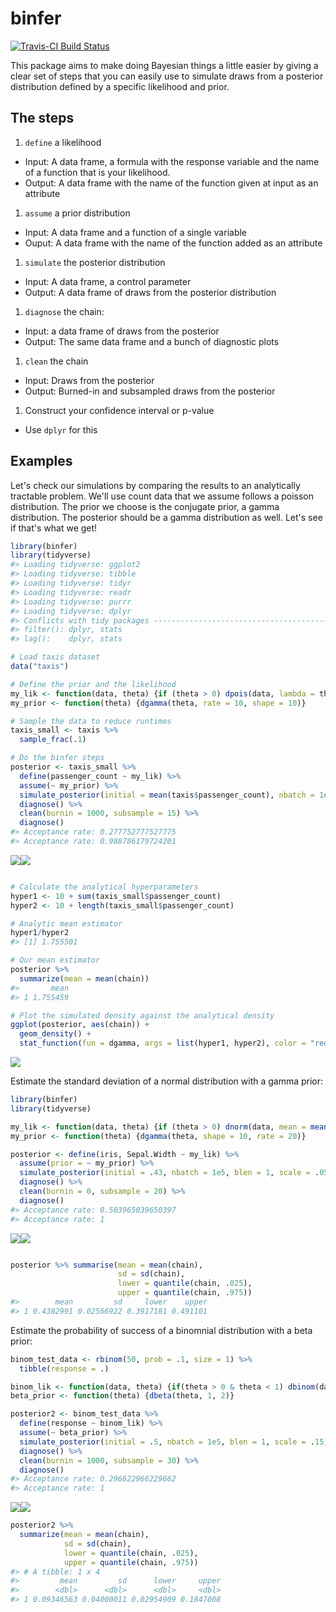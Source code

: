 binfer
================

[![Travis-CI Build Status](https://travis-ci.org/nicksolomon/binfer.svg?branch=master)](https://travis-ci.org/nicksolomon/binfer)

This package aims to make doing Bayesian things a little easier by giving a clear set of steps that you can easily use to simulate draws from a posterior distribution defined by a specific likelihood and prior.

The steps
---------

1.  `define` a likelihood

-   Input: A data frame, a formula with the response variable and the name of a function that is your likelihood.
-   Output: A data frame with the name of the function given at input as an attribute

1.  `assume` a prior distribution

-   Input: A data frame and a function of a single variable
-   Ouput: A data frame with the name of the function added as an attribute

1.  `simulate` the posterior distribution

-   Input: A data frame, a control parameter
-   Output: A data frame of draws from the posterior distribution

1.  `diagnose` the chain:

-   Input: a data frame of draws from the posterior
-   Output: The same data frame and a bunch of diagnostic plots

1.  `clean` the chain

-   Input: Draws from the posterior
-   Output: Burned-in and subsampled draws from the posterior

1.  Construct your confidence interval or p-value

-   Use `dplyr` for this

Examples
--------

Let's check our simulations by comparing the results to an analytically tractable problem. We'll use count data that we assume follows a poisson distribution. The prior we choose is the conjugate prior, a gamma distribution. The posterior should be a gamma distribution as well. Let's see if that's what we get!

``` r
library(binfer)
library(tidyverse)
#> Loading tidyverse: ggplot2
#> Loading tidyverse: tibble
#> Loading tidyverse: tidyr
#> Loading tidyverse: readr
#> Loading tidyverse: purrr
#> Loading tidyverse: dplyr
#> Conflicts with tidy packages ----------------------------------------------
#> filter(): dplyr, stats
#> lag():    dplyr, stats

# Load taxis dataset
data("taxis")

# Define the prior and the likelihood
my_lik <- function(data, theta) {if (theta > 0) dpois(data, lambda = theta) else 0}
my_prior <- function(theta) {dgamma(theta, rate = 10, shape = 10)} 

# Sample the data to reduce runtimes
taxis_small <- taxis %>%
  sample_frac(.1)

# Do the binfer steps
posterior <- taxis_small %>% 
  define(passenger_count ~ my_lik) %>% 
  assume(~ my_prior) %>% 
  simulate_posterior(initial = mean(taxis$passenger_count), nbatch = 1e5, blen = 1, scale = .1) %>% 
  diagnose() %>% 
  clean(burnin = 1000, subsample = 15) %>% 
  diagnose()
#> Acceptance rate: 0.277752777527775
#> Acceptance rate: 0.988786179724201
```

![](man/figures/README-unnamed-chunk-1-1.png)![](man/figures/README-unnamed-chunk-1-2.png)

``` r

# Calculate the analytical hyperparameters
hyper1 <- 10 + sum(taxis_small$passenger_count)
hyper2 <- 10 + length(taxis_small$passenger_count)

# Analytic mean estimator
hyper1/hyper2
#> [1] 1.755501

# Our mean estimator
posterior %>% 
  summarize(mean = mean(chain))
#>       mean
#> 1 1.755459

# Plot the simulated density against the analytical density
ggplot(posterior, aes(chain)) + 
  geom_density() +
  stat_function(fun = dgamma, args = list(hyper1, hyper2), color = "red")
```

![](man/figures/README-unnamed-chunk-1-3.png)

Estimate the standard deviation of a normal distribution with a gamma prior:

``` r
library(binfer)
library(tidyverse)

my_lik <- function(data, theta) {if (theta > 0) dnorm(data, mean = mean(iris$Sepal.Width) , sd = theta) else 0}
my_prior <- function(theta) {dgamma(theta, shape = 10, rate = 20)}

posterior <- define(iris, Sepal.Width ~ my_lik) %>% 
  assume(prior = ~ my_prior) %>% 
  simulate_posterior(initial = .43, nbatch = 1e5, blen = 1, scale = .05) %>% 
  diagnose() %>% 
  clean(burnin = 0, subsample = 20) %>% 
  diagnose()
#> Acceptance rate: 0.503965039650397
#> Acceptance rate: 1
```

![](man/figures/README-example1-1.png)![](man/figures/README-example1-2.png)

``` r

posterior %>% summarise(mean = mean(chain),
                        sd = sd(chain),
                        lower = quantile(chain, .025),
                        upper = quantile(chain, .975))
#>        mean         sd     lower    upper
#> 1 0.4382991 0.02566922 0.3917181 0.491101
```

Estimate the probability of success of a binomnial distribution with a beta prior:

``` r
binom_test_data <- rbinom(50, prob = .1, size = 1) %>% 
  tibble(response = .)

binom_lik <- function(data, theta) {if(theta > 0 & theta < 1) dbinom(data, prob = theta, size = 1) else 0}
beta_prior <- function(theta) {dbeta(theta, 1, 2)}

posterior2 <- binom_test_data %>% 
  define(response ~ binom_lik) %>% 
  assume(~ beta_prior) %>% 
  simulate_posterior(initial = .5, nbatch = 1e5, blen = 1, scale = .15) %>% 
  diagnose() %>% 
  clean(burnin = 1000, subsample = 30) %>% 
  diagnose()
#> Acceptance rate: 0.296622966229662
#> Acceptance rate: 1
```

![](man/figures/README-example2-1.png)![](man/figures/README-example2-2.png)

``` r
posterior2 %>% 
  summarize(mean = mean(chain), 
            sd = sd(chain), 
            lower = quantile(chain, .025), 
            upper = quantile(chain, .975))
#> # A tibble: 1 x 4
#>         mean         sd      lower     upper
#>        <dbl>      <dbl>      <dbl>     <dbl>
#> 1 0.09346563 0.04000011 0.02954909 0.1847008
```
